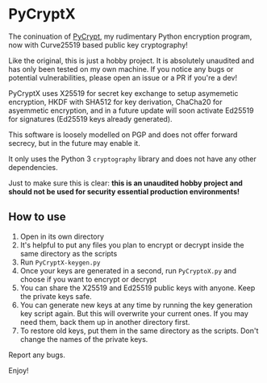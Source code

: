# PyCryptX

The coninuation of [PyCrypt](https://github.com/xannythepleb/pycrypt), my rudimentary Python encryption program, now with Curve25519 based public key cryptography!

Like the original, this is just a hobby project. It is absolutely unaudited and has only been tested on my own machine. If you notice any bugs or potential vulnerabilities, please open an issue or a PR if you're a dev!

PyCryptX uses X25519 for secret key exchange to setup asymemetic encryption, HKDF with SHA512 for key derivation, ChaCha20 for asyemmetic encryption, and in a future update will soon activate Ed25519 for signatures (Ed25519 keys already generated).

This software is loosely modelled on PGP and does not offer forward secrecy, but in the future may enable it.

It only uses the Python 3 `cryptography` library and does not have any other dependencies.

Just to make sure this is clear: **this is an unaudited hobby project and should not be used for security essential production environments!**

## How to use

1. Open in its own directory
2. It's helpful to put any files you plan to encrypt or decrypt inside the same directory as the scripts
3. Run `PyCryptX-keygen.py`
4. Once your keys are generated in a second, run `PyCryptoX.py` and choose if you want to encrypt or decrypt
5. You can share the X25519 and Ed25519 public keys with anyone. Keep the private keys safe.
6. You can generate new keys at any time by running the key generation key script again. But this will overwrite your current ones. If you may need them, back them up in another directory first.
7. To restore old keys, put them in the same directory as the scripts. Don't change the names of the private keys.

Report any bugs.

Enjoy!
